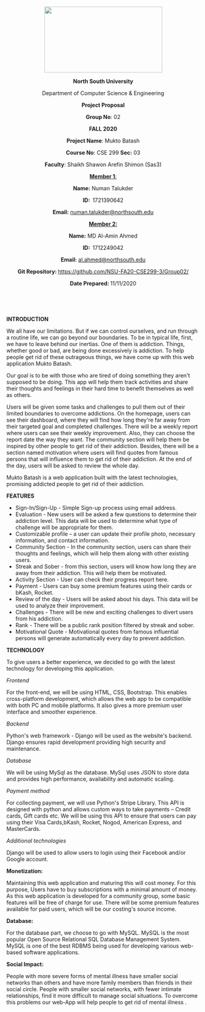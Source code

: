 <p style="text-align: center;">&nbsp;</p>
<p style="text-align: center;">&nbsp;</p>
<p align="center"><strong><img src="https://media.dhakatribune.com/uploads/2016/11/nsulogo.jpg" alt="" width="307" height="172" /></strong></p>
<p align="center"><strong>North South University</strong></p>
<p align="center">Department of Computer Science &amp; Engineering</p>
<p align="center"><strong>Project Proposal</strong></p>
<p align="center"><strong>Group No</strong>: 02</p>
<p align="center"><strong>FALL 2020</strong></p>
<p align="center"><strong>Project Name</strong>: Mukto Batash</p>
<p align="center"><strong>Course No</strong>: CSE 299 <strong>Sec</strong><strong>:</strong> 03</p>
<p align="center"><strong>Faculty</strong>: Shaikh Shawon Arefin Shimon (Sas3)</p>
<p align="center"><strong><u>Member 1</u></strong><u>:</u></p>
<p align="center"><strong>Name</strong><strong>:</strong> Numan Talukder</p>
<p align="center"><strong>ID</strong><strong>:&nbsp; </strong>1721390642</p>
<p align="center"><strong>Email</strong><strong>:</strong> <a href="mailto:numan.talukder@northsouth.edu">numan.talukder@northsouth.edu</a></p>
<p align="center"><strong><u>Member 2</u></strong><strong><u>:</u></strong></p>
<p align="center"><strong>Name</strong><strong>:</strong> MD Al-Amin Ahmed</p>
<p align="center"><strong>ID</strong><strong>:&nbsp; </strong>1712249042</p>
<p align="center"><strong>Email</strong><strong>:</strong> <a href="mailto:al.ahmed@northsouth.edu">al.ahmed@northsouth.edu</a></p>
<p align="center"><strong>Git Repository</strong><strong>: </strong><a href="https://github.com/NSU-FA20-CSE299-3/Group02//">https://github.com/NSU-FA20-CSE299-3/Group02/</a></p>
<p align="center"><strong>Date Prepared</strong><strong>: </strong>11/11/2020</p>
<p><strong>&nbsp;</strong></p>
<p><strong>&nbsp;</strong></p>

**INTRODUCTION**

We all have our limitations. But if we can control ourselves, and run through a routine life, we can go beyond our boundaries. To be in typical life, first, we have to leave behind our inertias. One of them is addiction. Things, whether good or bad, are being done excessively is addiction. To help people get rid of these outrageous things, we have come up with this web application Mukto Batash.

Our goal is to be with those who are tired of doing something they aren&#39;t supposed to be doing. This app will help them track activities and share their thoughts and feelings in their hard time to benefit themselves as well as others.

Users will be given some tasks and challenges to pull them out of their limited boundaries to overcome addictions. On the homepage, users can see their dashboard, where they will find how long they&#39;re far away from their targeted goal and completed challenges. There will be a weekly report where users can see their weekly improvement. Also, they can choose the report date the way they want. The community section will help them be inspired by other people to get rid of their addiction. Besides, there will be a section named motivation where users will find quotes from famous persons that will influence them to get rid of their addiction. At the end of the day, users will be asked to review the whole day.

Mukto Batash is a web application built with the latest technologies, promising addicted people to get rid of their addiction.

**FEATURES**

- Sign-In/Sign-Up - Simple Sign-up process using email address.
- Evaluation - New users will be asked a few questions to determine their addiction level. This data will be used to determine what type of challenge will be appropriate for them.
- Customizable profile – a user can update their profile photo, necessary information, and contact information.
- Community Section - In the community section, users can share their thoughts and feelings, which will help them along with other existing users.
- Streak and Sober - from this section, users will know how long they are away from their addiction. This will help them be motivated.
- Activity Section - User can check their progress report here.
- Payment - Users can buy some premium features using their cards or bKash, Rocket.
- Review of the day - Users will be asked about his days. This data will be used to analyze their improvement.
- Challenges - There will be new and exciting challenges to divert users from his addiction.
- Rank - There will be a public rank position filtered by streak and sober.
- Motivational Quote - Motivational quotes from famous influential persons will generate automatically every day to prevent addiction.

**TECHNOLOGY**

To give users a better experience, we decided to go with the latest technology for developing this application.

_Frontend_

For the front-end, we will be using HTML, CSS, Bootstrap. This enables cross-platform development, which allows the web app to be compatible with both PC and mobile platforms. It also gives a more premium user interface and smoother experience.

_Backend_

Python&#39;s web framework - Django will be used as the website&#39;s backend. Django ensures rapid development providing high security and maintenance.

_Database_

We will be using MySql as the database. MySql uses JSON to store data and provides high performance, availability and automatic scaling.

_Payment method_

For collecting payment, we will use Python&#39;s Stripe Library. This API is designed with python and allows custom ways to take payments – Credit cards, Gift cards etc. We will be using this API to ensure that users can pay using their Visa Cards,bKash, Rocket, Nogod, American Express, and MasterCards.

_Additional technologies_

Django will be used to allow users to login using their Facebook and/or Google account.

**Monetization:**

Maintaining this web application and maturing this will cost money. For this purpose, Users have to buy subscriptions with a minimal amount of money. As this web application is developed for a community group, some basic features will be free of charge for use. There will be some premium features available for paid users, which will be our costing&#39;s source income.

**Database:**

For the database part, we choose to go with MySQL. MySQL is the most popular Open Source Relational SQL Database Management System. MySQL is one of the best RDBMS being used for developing various web-based software applications.

**Social Impact:**

People with more severe forms of mental illness have smaller social networks than others and have more family members than friends in their social circle. People with smaller social networks, with fewer intimate relationships, find it more difficult to manage social situations. To overcome this problems our web-App will help people to get rid of mental illness .
